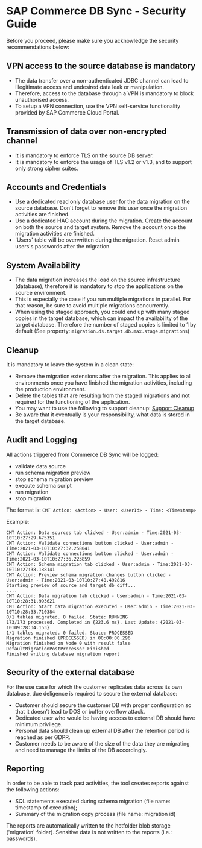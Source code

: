 # SAP Commerce DB Sync - Security Guide

Before you proceed, please make sure you acknowledge the security recommendations below:

## VPN access to the source database is mandatory
  * The data transfer over a non-authenticated JDBC channel can lead to illegitimate access and undesired data leak or manipulation.
  * Therefore, access to the database through a VPN is mandatory to block unauthorised access.
  * To setup a VPN connection, use the VPN self-service functionality provided by SAP Commerce Cloud Portal.

## Transmission of data over non-encrypted channel

  * It is mandatory to enforce TLS on the source DB server.
  * It is mandatory to enforce the usage of TLS v1.2 or v1.3, and to support only strong cipher suites.

## Accounts and Credentials

  * Use a dedicated read only database user for the data migration on the source database. Don't forget to remove this user once the migration activities are finished.
  * Use a dedicated HAC account during the migration. Create the account on both the source and target system. Remove the account once the migration activities are finished.
  * 'Users' table will be overwritten during the migration. Reset admin users's passwords after the migration.

## System Availability

  * The data migration increases the load on the source infrastructure (database), therefore it is mandatory to stop the applications on the source environment.
  * This is especially the case if you run multiple migrations in parallel. For that reason, be sure to avoid multiple migrations concurrently.
  * When using the staged approach, you could end up with many staged copies in the target database, which can impact the availability of the target database. Therefore the number of staged copies is limited to 1 by default (See property: `migration.ds.target.db.max.stage.migrations`)

## Cleanup

It is mandatory to leave the system in a clean state:
  * Remove the migration extensions after the migration. This applies to all environments once you have finished the migration activities, including the production environment.
  * Delete the tables that are resulting from the staged migrations and not required for the functioning of the application.
  * You may want to use the following to support cleanup: [Support Cleanup](../support/SUPPORT-GUIDE.md)
  * Be aware that it eventually is your responsibility, what data is stored in the target database.


## Audit and Logging

All actions triggered from Commerce DB Sync will be logged:
  * validate data source
  * run schema migration preview
  * stop schema migration preview
  * execute schema script
  * run migration
  * stop migration

The format is: `CMT Action: <Action> - User: <UserId> - Time: <Timestamp>`

Example:

```
CMT Action: Data sources tab clicked - User:admin - Time:2021-03-10T10:27:29.675351
CMT Action: Validate connections button clicked - User:admin - Time:2021-03-10T10:27:32.258041
CMT Action: Validate connections button clicked - User:admin - Time:2021-03-10T10:27:36.223859
CMT Action: Schema migration tab clicked - User:admin - Time:2021-03-10T10:27:38.188141
CMT Action: Preview schema migration changes button clicked - User:admin - Time:2021-03-10T10:27:40.492816
Starting preview of source and target db diff...
....
CMT Action: Data migration tab clicked - User:admin - Time:2021-03-10T10:28:31.993621
CMT Action: Start data migration executed - User:admin - Time:2021-03-10T10:28:33.710384
0/1 tables migrated. 0 failed. State: RUNNING
173/173 processed. Completed in {223.6 ms}. Last Update: {2021-03-10T09:28:34.153}
1/1 tables migrated. 0 failed. State: PROCESSED
Migration finished (PROCESSED) in 00:00:00.296
Migration finished on Node 0 with result false
DefaultMigrationPostProcessor Finished
Finished writing database migration report
```

## Security of the external database

For the use case for which the customer replicates data across its own database, due deligence is required to secure the external database:
* Customer should secure the customer DB with proper configuration so that it doesn’t lead to DOS or buffer overflow attack.
* Dedicated user who would be having access to external DB should have minimum privilege. 
* Personal data should clean up external DB after the retention period is reached as per GDPR.
*	Customer needs to be aware of the size of the data they are migrating and need to manage the limits of the DB accordingly.

## Reporting

In order to be able to track past activities, the tool creates reports against the following actions:

  * SQL statements executed during schema migration (file name: timestamp of execution);
  * Summary of the migration copy process (file name: migration id)

The reports are automatically written to the hotfolder blob storage ('migration' folder).
Sensitive data is not written to the reports (i.e.: passwords).
